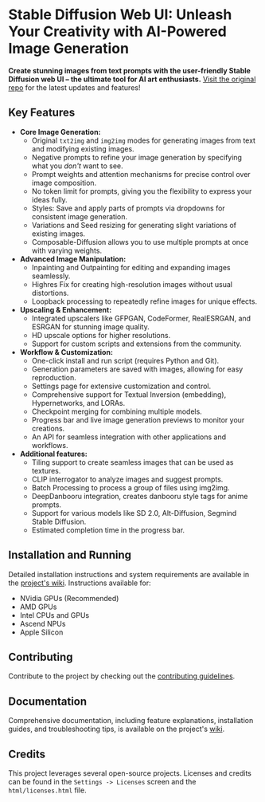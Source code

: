 # Stable Diffusion Web UI: Unleash Your Creativity with AI-Powered Image Generation

**Create stunning images from text prompts with the user-friendly Stable Diffusion web UI – the ultimate tool for AI art enthusiasts.** [Visit the original repo](https://github.com/AUTOMATIC1111/stable-diffusion-webui) for the latest updates and features!

## Key Features

*   **Core Image Generation:**
    *   Original `txt2img` and `img2img` modes for generating images from text and modifying existing images.
    *   Negative prompts to refine your image generation by specifying what you *don't* want to see.
    *   Prompt weights and attention mechanisms for precise control over image composition.
    *   No token limit for prompts, giving you the flexibility to express your ideas fully.
    *   Styles: Save and apply parts of prompts via dropdowns for consistent image generation.
    *   Variations and Seed resizing for generating slight variations of existing images.
    *   Composable-Diffusion allows you to use multiple prompts at once with varying weights.
*   **Advanced Image Manipulation:**
    *   Inpainting and Outpainting for editing and expanding images seamlessly.
    *   Highres Fix for creating high-resolution images without usual distortions.
    *   Loopback processing to repeatedly refine images for unique effects.
*   **Upscaling & Enhancement:**
    *   Integrated upscalers like GFPGAN, CodeFormer, RealESRGAN, and ESRGAN for stunning image quality.
    *   HD upscale options for higher resolutions.
    *   Support for custom scripts and extensions from the community.
*   **Workflow & Customization:**
    *   One-click install and run script (requires Python and Git).
    *   Generation parameters are saved with images, allowing for easy reproduction.
    *   Settings page for extensive customization and control.
    *   Comprehensive support for Textual Inversion (embedding), Hypernetworks, and LORAs.
    *   Checkpoint merging for combining multiple models.
    *   Progress bar and live image generation previews to monitor your creations.
    *   An API for seamless integration with other applications and workflows.
*   **Additional features:**
    *   Tiling support to create seamless images that can be used as textures.
    *   CLIP interrogator to analyze images and suggest prompts.
    *   Batch Processing to process a group of files using img2img.
    *   DeepDanbooru integration, creates danbooru style tags for anime prompts.
    *   Support for various models like SD 2.0, Alt-Diffusion, Segmind Stable Diffusion.
    *   Estimated completion time in the progress bar.

## Installation and Running

Detailed installation instructions and system requirements are available in the [project's wiki](https://github.com/AUTOMATIC1111/stable-diffusion-webui/wiki). Instructions available for:

*   NVidia GPUs (Recommended)
*   AMD GPUs
*   Intel CPUs and GPUs
*   Ascend NPUs
*   Apple Silicon

## Contributing

Contribute to the project by checking out the [contributing guidelines](https://github.com/AUTOMATIC1111/stable-diffusion-webui/wiki/Contributing).

## Documentation

Comprehensive documentation, including feature explanations, installation guides, and troubleshooting tips, is available on the project's [wiki](https://github.com/AUTOMATIC1111/stable-diffusion-webui/wiki).

## Credits

This project leverages several open-source projects. Licenses and credits can be found in the `Settings -> Licenses` screen and the `html/licenses.html` file.